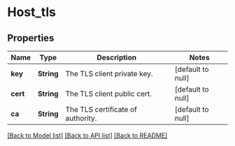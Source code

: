 # Host_tls
## Properties

| Name | Type | Description | Notes |
|------------ | ------------- | ------------- | -------------|
| **key** | **String** | The TLS client private key. | [default to null] |
| **cert** | **String** | The TLS client public cert. | [default to null] |
| **ca** | **String** | The TLS certificate of authority. | [default to null] |

[[Back to Model list]](../README.md#documentation-for-models) [[Back to API list]](../README.md#documentation-for-api-endpoints) [[Back to README]](../README.md)

